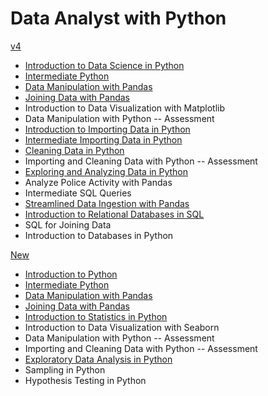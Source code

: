 # Data Analyst with Python

[v4](https://app.datacamp.com/learn/career-tracks/data-analyst-with-python?version=4)

- [Introduction to Data Science in Python](./introduction_to_data_science_in_python/)
- [Intermediate Python](./intermediate_python/)
- [Data Manipulation with Pandas](./data_manipulation_with_pandas/)
- [Joining Data with Pandas](./joining_data_with_pandas/)
- Introduction to Data Visualization with Matplotlib
- Data Manipulation with Python -- Assessment
- [Introduction to Importing Data in Python](./introduction_to_importing_data_in_python/)
- [Intermediate Importing Data in Python](./intermediate_importing_data_in_python/)
- [Cleaning Data in Python](./cleaning_data_in_python/)
- Importing and Cleaning Data with Python -- Assessment
- [Exploring and Analyzing Data in Python](./exploring_and_analyzing_data_in_python/)
- Analyze Police Activity with Pandas
- Intermediate SQL Queries
- [Streamlined Data Ingestion with Pandas](./streamlined_data_ingestion_with_pandas/)
- [Introduction to Relational Databases in SQL](./introduction_to_relational_databases_in_sql/)
- SQL for Joining Data
- Introduction to Databases in Python

[New](https://app.datacamp.com/learn/career-tracks/data-analyst-with-python)

- [Introduction to Python](./introduction_to_python/)
- [Intermediate Python](./intermediate_python/)
- [Data Manipulation with Pandas](./data_manipulation_with_pandas/)
- [Joining Data with Pandas](./joining_data_with_pandas/)
- [Introduction to Statistics in Python](./introduction_to_statistics_in_python/)
- Introduction to Data Visualization with Seaborn
- Data Manipulation with Python -- Assessment
- Importing and Cleaning Data with Python -- Assessment
- [Exploratory Data Analysis in Python](./exploratory_data_anaylisis_in_python/)
- Sampling in Python
- Hypothesis Testing in Python
